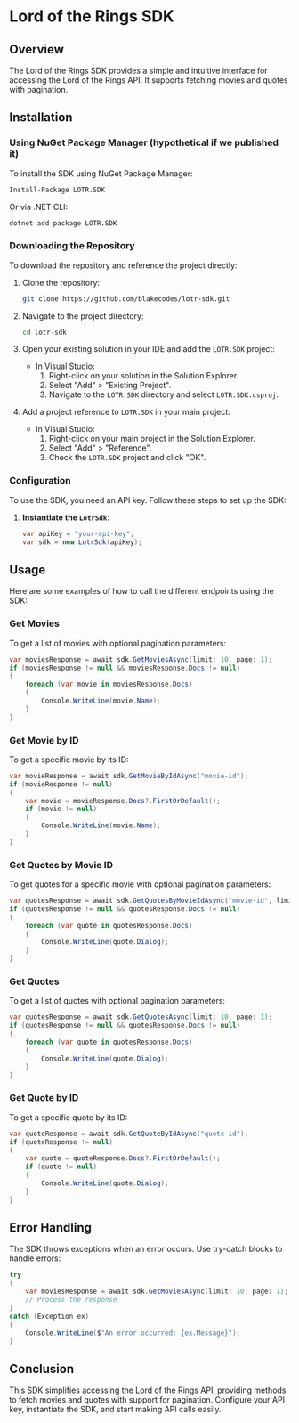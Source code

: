 # Lord of the Rings SDK

## Overview

The Lord of the Rings SDK provides a simple and intuitive interface for accessing the Lord of the Rings API. It supports fetching movies and quotes with pagination.

## Installation

### Using NuGet Package Manager (hypothetical if we published it)

To install the SDK using NuGet Package Manager:

```bash
Install-Package LOTR.SDK
```

Or via .NET CLI:

```bash
dotnet add package LOTR.SDK
```

### Downloading the Repository

To download the repository and reference the project directly:

1. Clone the repository:

    ```bash
    git clone https://github.com/blakecodes/lotr-sdk.git
    ```

2. Navigate to the project directory:

    ```bash
    cd lotr-sdk
    ```

3. Open your existing solution in your IDE and add the `LOTR.SDK` project:

    - In Visual Studio:
        1. Right-click on your solution in the Solution Explorer.
        2. Select "Add" > "Existing Project".
        3. Navigate to the `LOTR.SDK` directory and select `LOTR.SDK.csproj`.

4. Add a project reference to `LOTR.SDK` in your main project:

    - In Visual Studio:
        1. Right-click on your main project in the Solution Explorer.
        2. Select "Add" > "Reference".
        3. Check the `LOTR.SDK` project and click "OK".

### Configuration

To use the SDK, you need an API key. Follow these steps to set up the SDK:

1. **Instantiate the `LotrSdk`**:
    ```csharp
    var apiKey = "your-api-key";
    var sdk = new LotrSdk(apiKey);
    ```

## Usage

Here are some examples of how to call the different endpoints using the SDK:

### Get Movies

To get a list of movies with optional pagination parameters:

```csharp
var moviesResponse = await sdk.GetMoviesAsync(limit: 10, page: 1);
if (moviesResponse != null && moviesResponse.Docs != null)
{
    foreach (var movie in moviesResponse.Docs)
    {
        Console.WriteLine(movie.Name);
    }
}
```

### Get Movie by ID

To get a specific movie by its ID:

```csharp
var movieResponse = await sdk.GetMovieByIdAsync("movie-id");
if (movieResponse != null)
{
    var movie = movieResponse.Docs?.FirstOrDefault();
    if (movie != null)
    {
        Console.WriteLine(movie.Name);
    }
}
```

### Get Quotes by Movie ID

To get quotes for a specific movie with optional pagination parameters:

```csharp
var quotesResponse = await sdk.GetQuotesByMovieIdAsync("movie-id", limit: 10, page: 1);
if (quotesResponse != null && quotesResponse.Docs != null)
{
    foreach (var quote in quotesResponse.Docs)
    {
        Console.WriteLine(quote.Dialog);
    }
}
```

### Get Quotes

To get a list of quotes with optional pagination parameters:

```csharp
var quotesResponse = await sdk.GetQuotesAsync(limit: 10, page: 1);
if (quotesResponse != null && quotesResponse.Docs != null)
{
    foreach (var quote in quotesResponse.Docs)
    {
        Console.WriteLine(quote.Dialog);
    }
}
```

### Get Quote by ID

To get a specific quote by its ID:

```csharp
var quoteResponse = await sdk.GetQuoteByIdAsync("quote-id");
if (quoteResponse != null)
{
    var quote = quoteResponse.Docs?.FirstOrDefault();
    if (quote != null)
    {
        Console.WriteLine(quote.Dialog);
    }
}
```

## Error Handling

The SDK throws exceptions when an error occurs. Use try-catch blocks to handle errors:

```csharp
try
{
    var moviesResponse = await sdk.GetMoviesAsync(limit: 10, page: 1);
    // Process the response
}
catch (Exception ex)
{
    Console.WriteLine($"An error occurred: {ex.Message}");
}
```

## Conclusion

This SDK simplifies accessing the Lord of the Rings API, providing methods to fetch movies and quotes with support for pagination. Configure your API key, instantiate the SDK, and start making API calls easily.